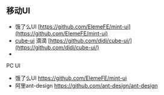 ## 移动UI

* 饿了么UI [https://github.com/ElemeFE/mint-ui](https://github.com/ElemeFE/mint-ui) 
* [cube-ui](https://github.com/didi/cube-ui/) 滴滴 [https://github.com/didi/cube-ui/](https://github.com/didi/cube-ui/) 
* 
PC UI

* 饿了么UI [https://github.com/ElemeFE/mint-ui ](https://github.com/ElemeFE/element)
* 阿里ant-design  https://github.com/ant-design/ant-design



